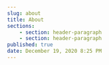 ```yaml
---
slug: about
title: About
sections:
    - section: header-paragraph
    - section: header-paragraph
published: true
date: December 19, 2020 8:25 PM
---
```

